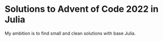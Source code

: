 # Solutions to Advent of Code 2022 in Julia

My ambition is to find small and clean solutions with base Julia.
